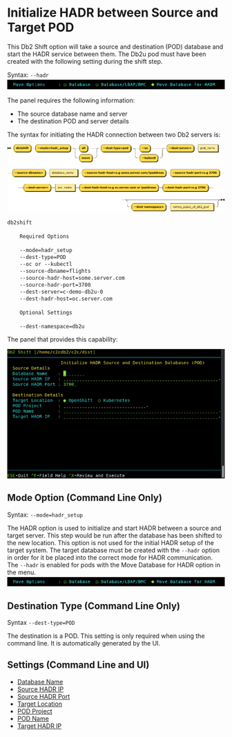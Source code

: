 # Initialize HADR between Source and Target POD

This Db2 Shift option will take a source and destination (POD)
database and start the HADR service between them. The Db2u pod must have been created 
with the following setting during the shift step.

Syntax: `--hadr`
![Mode](img/field_move_hadr.png)

The panel requires the following information:

* The source database name and server
* The destination POD and server details

The syntax for initiating the HADR connection between two Db2 servers is:

![HADR Pod](img/syntax_hadrpod.png)

<pre><code class="language-bash">db2shift

    Required Options     

    --mode=hadr_setup  
    --dest-type=POD
    --oc or --kubectl
    --source-dbname=flights
    --source-hadr-host=some.server.com
    --source-hadr-port=3700  
    --dest-server=c-demo-db2u-0
    --dest-hadr-host=oc.server.com

    Optional Settings
    
    --dest-namespace=db2u
</code></pre> 

The panel that provides this capability:

![ShiftPOD](img/c2c_hadr_pod.png)

## Mode Option (Command Line Only)

Syntax: `--mode=hadr_setup`

The HADR option is used to initialize and start HADR between a source and target server. This step
would be run after the database has been shifted to the new location. This option is 
not used for the initial HADR setup of the target system. The target database must be
created with the `--hadr` option in order for it be placed into the correct mode for
HADR communication. The `--hadr` is enabled for pods with the Move Database for HADR
option in the menu.
![Mode](img/field_move_hadr.png)

## Destination Type (Command Line Only)

Syntax `--dest-type=POD`

The destination is a POD. This setting is only required when using the command line. It
is automatically generated by the UI. 

## Settings (Command Line and UI)

* [Database Name](reference.md#source-database)
* [Source HADR IP](reference.md#hadr-source-or-destination-server)
* [Source HADR Port](reference.md#hadr-ports)
* [Target Location](reference.md#target-client-instance-to-pod)
* [POD Project](reference.md#destination-pod-namespace-or-project)
* [POD Name](reference.md#destination-server-pod)
* [Target HADR IP](reference.md#hadr-source-or-destination-server)